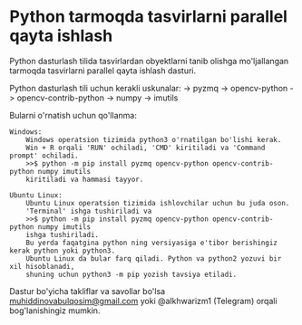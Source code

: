 # Python tarmoqda tasvirlarni parallel qayta ishlash
Python dasturlash tilida tasvirlardan obyektlarni tanib olishga mo'ljallangan tarmoqda tasvirlarni parallel qayta ishlash dasturi.

Python dasturlash tili uchun kerakli uskunalar:
    -> pyzmq
    -> opencv-python
    -> opencv-contrib-python
    -> numpy
    -> imutils
 
Bularni o'rnatish uchun qo'llanma:
    
    Windows:
        Windows operatsion tizimida python3 o'rnatilgan bo'lishi kerak.
        Win + R orqali 'RUN' ochiladi, 'CMD' kiritiladi va 'Command prompt' ochiladi.
        >>$ python -m pip install pyzmq opencv-python opencv-contrib-python numpy imutils
        kiritiladi va hammasi tayyor.
    
    Ubuntu Linux:
        Ubuntu Linux operatsion tizimida ishlovchilar uchun bu juda oson.
        'Terminal' ishga tushiriladi va
        >>$ python -m pip install pyzmq opencv-python opencv-contrib-python numpy imutils
        ishga tushiriladi. 
        Bu yerda faqatgina python ning versiyasiga e'tibor berishingiz kerak python yoki python3. 
        Ubuntu Linux da bular farq qiladi. Python va python2 yozuvi bir xil hisoblanadi, 
        shuning uchun python3 -m pip yozish tavsiya etiladi.

Dastur bo'yicha takliflar va savollar bo'lsa muhiddinovabulqosim@gmail.com yoki @alkhwarizm1 (Telegram) orqali bog'lanishingiz mumkin.

